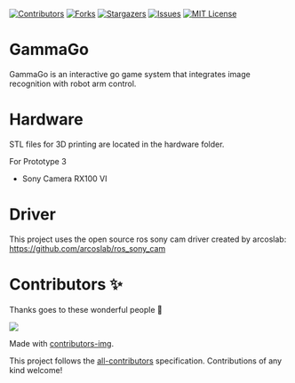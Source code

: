 [![Contributors][contributors-shield]][contributors-url]
[![Forks][forks-shield]][forks-url]
[![Stargazers][stars-shield]][stars-url]
[![Issues][issues-shield]][issues-url]
[![MIT License][license-shield]][license-url]

# GammaGo
GammaGo is an interactive go game system that integrates image recognition with robot arm control.

# Hardware
STL files for 3D printing are located in the hardware folder. 

For Prototype 3
* Sony Camera RX100 VI

# Driver
This project uses the open source ros sony cam driver created by arcoslab:
https://github.com/arcoslab/ros_sony_cam

# Contributors ✨

Thanks goes to these wonderful people 🥇

<a href="https://github.com/JinZihang/GammaGo/graphs/contributors">
  <img src="https://contrib.rocks/image?repo=JinZihang/GammaGo" />
</a>


Made with [contributors-img](https://contrib.rocks).

This project follows the [all-contributors](https://github.com/all-contributors/all-contributors) specification. Contributions of any kind welcome!

[contributors-shield]: https://img.shields.io/github/contributors/JinZihang/GammaGo?style=for-the-badge
[contributors-url]: https://github.com/JinZihang/GammaGo/graphs/contributors
[forks-shield]: https://img.shields.io/github/forks/JinZihang/GammaGo?style=for-the-badge
[forks-url]: https://github.com/JinZihang/GammaGo/network/members
[stars-shield]: https://img.shields.io/github/stars/JinZihang/GammaGo?style=for-the-badge
[stars-url]: https://github.com/JinZihang/GammaGo/stargazers
[issues-shield]: https://img.shields.io/github/issues/JinZihang/GammaGo?style=for-the-badge
[issues-url]: https://github.com/JinZihang/GammaGo/issues
[license-shield]: https://img.shields.io/github/license/JinZihang/GammaGo?style=for-the-badge
[license-url]: https://github.com/JinZihang/GammaGo/blob/main/LICENSE